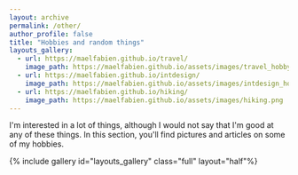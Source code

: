 ```yaml
---
layout: archive
permalink: /other/
author_profile: false
title: "Hobbies and random things"
layouts_gallery:
  - url: https://maelfabien.github.io/travel/
    image_path: https://maelfabien.github.io/assets/images/travel_hobby.png
  - url: https://maelfabien.github.io/intdesign/
    image_path: https://maelfabien.github.io/assets/images/intdesign_hobby.png
  - url: https://maelfabien.github.io/hiking/
    image_path: https://maelfabien.github.io/assets/images/hiking.png
---
```


I'm interested in a lot of things, although I would not say that I'm good at any of these things. In this section, you'll find pictures and articles on some of my hobbies.

{% include gallery id="layouts_gallery" class="full" layout="half"%}

